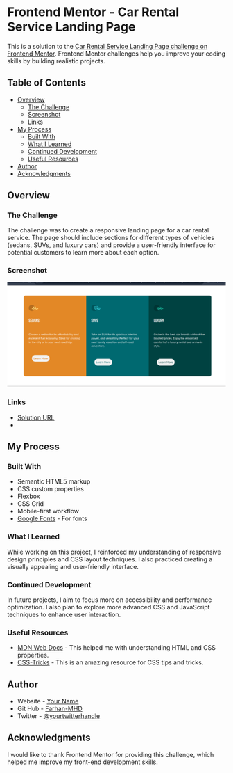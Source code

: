 # Frontend Mentor - Car Rental Service Landing Page

This is a solution to the [Car Rental Service Landing Page challenge on Frontend Mentor](https://www.frontendmentor.io/challenges/car-rental-service-landing-page). Frontend Mentor challenges help you improve your coding skills by building realistic projects.

## Table of Contents

- [Overview](#overview)
  - [The Challenge](#the-challenge)
  - [Screenshot](#screenshot)
  - [Links](#links)
- [My Process](#my-process)
  - [Built With](#built-with)
  - [What I Learned](#what-i-learned)
  - [Continued Development](#continued-development)
  - [Useful Resources](#useful-resources)
- [Author](#author)
- [Acknowledgments](#acknowledgments)

## Overview

### The Challenge

The challenge was to create a responsive landing page for a car rental service. The page should include sections for different types of vehicles (sedans, SUVs, and luxury cars) and provide a user-friendly interface for potential customers to learn more about each option.

### Screenshot

![Screenshot of the project](./image.png)

### Links

- [Solution URL](https://github.com/Farhan-MHD/3column-preview-card-frontendmentor)
- 
## My Process

### Built With

- Semantic HTML5 markup
- CSS custom properties
- Flexbox
- CSS Grid
- Mobile-first workflow
- [Google Fonts](https://fonts.google.com/) - For fonts

### What I Learned

While working on this project, I reinforced my understanding of responsive design principles and CSS layout techniques. I also practiced creating a visually appealing and user-friendly interface.

### Continued Development

In future projects, I aim to focus more on accessibility and performance optimization. I also plan to explore more advanced CSS and JavaScript techniques to enhance user interaction.

### Useful Resources

- [MDN Web Docs](https://developer.mozilla.org/) - This helped me with understanding HTML and CSS properties.
- [CSS-Tricks](https://css-tricks.com/) - This is an amazing resource for CSS tips and tricks.

## Author

- Website - [Your Name](https://www.yourwebsite.com)
- Git Hub - [Farhan-MHD](https://github.com/Farhan-MHD)
- Twitter - [@yourtwitterhandle](https://www.twitter.com/yourtwitterhandle)

## Acknowledgments

I would like to thank Frontend Mentor for providing this challenge, which helped me improve my front-end development skills.
